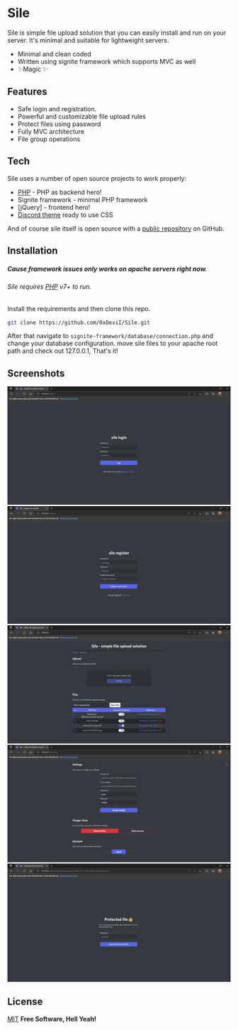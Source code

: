 # Sile
Sile is simple file upload solution that you can easily install and run on your server. It's minimal and suitable for lightweight servers.

- Minimal and clean coded
- Written using signite framework which supports MVC as well
- ✨Magic ✨

## Features

- Safe login and registration.
- Powerful and customizable file upload rules
- Protect files using password
- Fully MVC architecture
- File group operations

## Tech

Sile uses a number of open source projects to work properly:

- [PHP](https://www.php.net/) - PHP as backend hero!
- Signite framework - minimal PHP framework
- [jQuery] - frontend hero!
- [Discord theme](https://github.com/Clay-Devs/discordcss) ready to use CSS

And of course sile itself is open source with a [public repository](https://github.com/0xDeviI/Sile)
 on GitHub.

## Installation
##### Cause framework issues only works on apache servers right now.
###### Sile requires [PHP](https://www.php.net/) v7+ to run.
Install the requirements and then clone this repo.

```sh
git clone https://github.com/0xDeviI/Sile.git
```
After that navigate to `signite-framework/database/connection.php` and change your database configuration.
move sile files to your apache root path and check out 127.0.0.1, That's it!


## Screenshots
![Login](git-resources/login.png "Login page")
![Register](git-resources/register.png "Register page")
![Dashboard](git-resources/dashboard.png "Dashboard page")
![Settings](git-resources/settings.png "Settings page")
![Download protected file](git-resources/downloading-protected-file.png "Download protected file page")

## License
[MIT](https://github.com/0xDeviI/Sile/blob/main/LICENSE)
**Free Software, Hell Yeah!**
